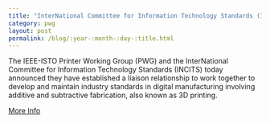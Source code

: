 ```yaml
---
title: "InterNational Committee for Information Technology Standards (INCITS) and the IEEE-ISTO Printer Working Group (PWG) Agree to Work Together on 3D Printing Standards"
category: pwg
layout: post
permalink: /blog/:year-:month-:day-:title.html
---
```


The IEEE-ISTO Printer Working Group (PWG) and the InterNational Committee for Information Technology Standards (INCITS) today announced they have established a liaison relationship to work together to develop and maintain industry standards in digital manufacturing involving additive and subtractive fabrication, also known as 3D printing.

<a class="btn btn-secondary btn-sm" href="https://www.pwg.org/press-releases/PWG-INCITS-liaison-news-release-final-May-4-2020.pdf">More Info</a>
